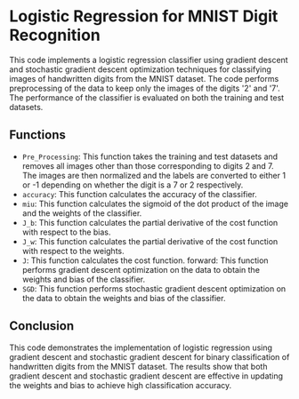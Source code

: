 # Logistic Regression for MNIST Digit Recognition

This code implements a logistic regression classifier using gradient descent and stochastic gradient descent optimization techniques for classifying images of handwritten digits from the MNIST dataset. The code performs preprocessing of the data to keep only the images of the digits '2' and '7'. The performance of the classifier is evaluated on both the training and test datasets.

## Functions
+ `Pre_Processing`: This function takes the training and test datasets and removes all images other than those corresponding to digits 2 and 7. The images are then normalized and the labels are converted to either 1 or -1 depending on whether the digit is a 7 or 2 respectively.
+ `accuracy`: This function calculates the accuracy of the classifier.
+ `miu`: This function calculates the sigmoid of the dot product of the image and the weights of the classifier.
+ `J_b`: This function calculates the partial derivative of the cost function with respect to the bias.
+ `J_w`: This function calculates the partial derivative of the cost function with respect to the weights.
+ `J`: This function calculates the cost function.
forward: This function performs gradient descent optimization on the data to obtain the weights and bias of the classifier.
+ `SGD`: This function performs stochastic gradient descent optimization on the data to obtain the weights and bias of the classifier.

## Conclusion
This code demonstrates the implementation of logistic regression using gradient descent and stochastic gradient descent for binary classification of handwritten digits from the MNIST dataset. The results show that both gradient descent and stochastic gradient descent are effective in updating the weights and bias to achieve high classification accuracy.